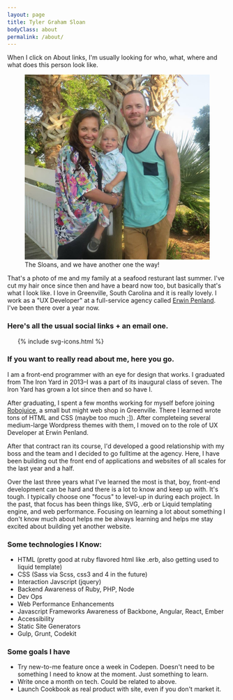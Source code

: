 ```yaml
---
layout: page
title: Tyler Graham Sloan
bodyClass: about
permalink: /about/
---
```


<div class="section">
	<p>When I click on About links, I'm usually looking for who, what, where and what does this person look like.</p>
</div>

<div class="section">
	<figure class="family-photo">
		<img src="/images/photo/my-family.jpg" alt="Photo: Me with my family during the Summer.">
		<figcaption class="hidden-text">The Sloans, and we have another one the way!</figcaption>
	</figure>
	<p>That's a photo of me and my family at a seafood resturant last summer. I've cut my hair once since then and have a beard now too, but  basically that's what I look like. I love in Greenville, South Carolina and it is really lovely. I work as a "UX Developer" at a full-service agency called <a href="http://erwinpenland.com" target="_blank">Erwin Penland</a>. I've been there over a year now.</p>
</div>

<div class="section callout">
	<h3>Here's all the usual social links + an email one.</h3>
	<ul class="list--social">
	  {% include svg-icons.html %}
	</ul>
</div>

<div class="section">
	<h3>If you want to really read about me, here you go.</h3>
	<p>I am a front-end programmer with an eye for design that works. I graduated from The Iron Yard in 2013–I was a part of its inaugural class of seven. The Iron Yard has grown a lot since then and so have I.</p>
</div>

<div class="section">
	<p>After graduating, I spent a few months working for myself before joining  <a href="https://robojuice.com" target="_blank">Robojuice</a>, a small but might web shop in Greenville. There I learned wrote tons of HTML and CSS (maybe too much ;]). After completeing several medium-large Wordpress themes with them, I moved on to the role of UX Developer at Erwin Penland.</p>
</div>

<div class="section">
	<p>After that contract ran its course, I'd developed a good relationship with my boss and the team and I decided to go fulltime at the agency. Here, I have been building out the front end of applications and websites of all scales for the last year and a half.</p>
</div>

<div class="section">
	<p>Over the last three years what I've learned the most is that, boy, front-end development can be hard and there is a lot to know and keep up with. It's tough. I typically choose one "focus" to level-up in during each project. In the past, that focus has been things like, SVG, .erb or Liquid templating engine, and web performance. Focusing on learning a lot about something I don't know much about helps me be always learning and helps me stay excited about building yet another website.</p>
</div>

<!--

	TODO:
	- What are you reading?
	- What classes are you taking?
	- What tech are you studying?
	- What blogs are you liking?
	- What podcasts are you listening to?
	- What open source projects are you keeping eye on/contributing to?

 -->

<div class="section">
	<h3>Some technologies I Know:</h3>
	<ul class="list--normal">
		<li class="list--normal__item">HTML (pretty good at ruby flavored html like .erb, also getting used to liquid template)</li>
		<li class="list--normal__item">CSS (Sass via Scss, css3 and 4 in the future)</li>
		<li class="list--normal__item">Interaction Javscript (jquery)</li>
		<li class="list--normal__item">Backend Awareness of Ruby, PHP, Node</li>
		<li class="list--normal__item">Dev Ops</li>
		<li class="list--normal__item">Web Performance Enhancements</li>
		<li class="list--normal__item">Javascript Frameworks Awareness of Backbone, Angular, React, Ember</li>
		<li class="list--normal__item">Accessibility</li>
		<li class="list--normal__item">Static Site Generators</li>
		<li class="list--normal__item">Gulp, Grunt, Codekit</li>
	</ul>
</div>

<div class="section">
	<h3>Some goals I have</h3>
	<ul class="list--normal">
		<li class="list--normal__item">Try new-to-me feature once a week in Codepen. Doesn't need to be something I need to know at the moment. Just something to learn.</li>
		<li class="list--normal__item">Write once a month on tech. Could be related to above.</li>
		<li class="list--normal__item">Launch Cookbook as real product with site, even if you don't market it.</li>
	</ul>
</div>